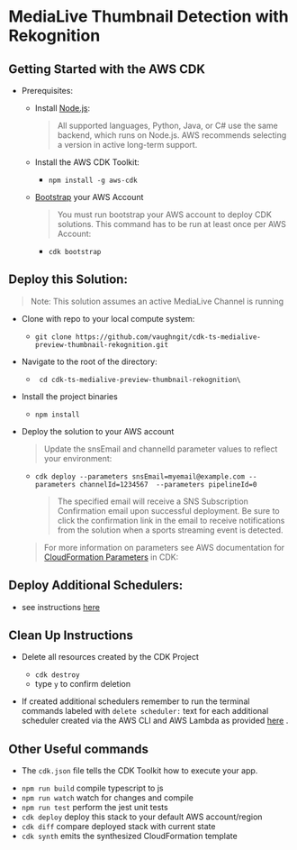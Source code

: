 # MediaLive Thumbnail Detection with Rekognition 


## Getting Started with the AWS CDK
- Prerequisites: 
    - Install [Node.js](https://nodejs.org/en/download): 
      > All supported languages, Python, Java, or C# use the same backend, which runs on Node.js. AWS recommends selecting a version in active long-term support. 

    - Install the AWS CDK Toolkit:  
      - `npm install -g aws-cdk`

    - [Bootstrap](https://docs.aws.amazon.com/cdk/v2/guide/bootstrapping.html) your AWS Account
      > You must run bootstrap your AWS account to deploy CDK solutions. This command has to be run at least once per AWS Account:

      - `cdk bootstrap `


## Deploy this Solution:  
  > Note: This solution assumes an active MediaLive Channel is running 

  - Clone with repo to your local compute system: 
    - `git clone https://github.com/vaughngit/cdk-ts-medialive-preview-thumbnail-rekognition.git`

  - Navigate to the root of the directory:
    - ` cd cdk-ts-medialive-preview-thumbnail-rekognition\`

  - Install the project binaries
    - `npm install`

  - Deploy the solution to your AWS account
    > Update the snsEmail and channelId parameter values to reflect your environment: 
  
    - ` cdk deploy --parameters snsEmail=myemail@example.com --parameters channelId=1234567  --parameters pipelineId=0 `
      > The specified email will receive a SNS Subscription Confirmation email upon successful deployment. Be sure to click the confirmation link in the email to receive notifications from the solution when a sports streaming event is detected. 

    > For more information on parameters see AWS documentation for [CloudFormation Parameters](https://docs.aws.amazon.com/cdk/v2/guide/parameters.html#parameters_use) in CDK: 


## Deploy Additional Schedulers:
  - see instructions [here](./docs/Notes.md)


## Clean Up Instructions

  - Delete all resources created by the CDK Project
    - `cdk destroy `
    - type `y` to confirm deletion

  - If created additional schedulers remember to run the terminal commands labeled with `delete scheduler:` text for each additional scheduler created via the AWS CLI and AWS Lambda as provided [here](./docs/Notes.md) . 

## Other Useful commands

- The `cdk.json` file tells the CDK Toolkit how to execute your app.

* `npm run build`   compile typescript to js
* `npm run watch`   watch for changes and compile
* `npm run test`    perform the jest unit tests
* `cdk deploy`      deploy this stack to your default AWS account/region
* `cdk diff`        compare deployed stack with current state
* `cdk synth`       emits the synthesized CloudFormation template
